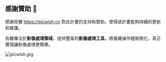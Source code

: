 ## 感謝贊助 🙏

感謝佐糖 https://picwish.cn 對此計畫的支持和贊助，使得該計畫能夠持續的更新和維護。

佐糖專注於**影像處理領域**，提供豐富的**影像處理工具**，將複雜操作極致簡化，真正實現讓影像處理更簡單。

![picwish.jpg](/picwish.jpg)
